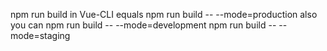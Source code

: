 npm run build in Vue-CLI equals 
npm run build -- --mode=production
also you can
npm run build -- --mode=development
npm run build -- --mode=staging
